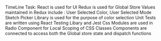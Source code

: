 TimeLine Task:
React is used for UI
Redux is used for Global Store
Values maintained in Redux include : User Selected Color, User Selected Mode
Sketch Picker Library is used for the purpose of color selection
Unit Tests are written using React Testing Libary and Jest
Css Modules are used in Radio Component for Local Scoping of CSS Classes
Components are connected to access both the Global store state and dispatch functions
